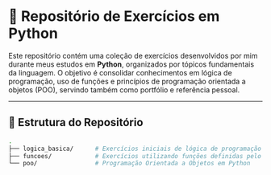 # 🐍 Repositório de Exercícios em Python

Este repositório contém uma coleção de exercícios desenvolvidos por mim durante meus estudos em **Python**, organizados por tópicos fundamentais da linguagem. O objetivo é consolidar conhecimentos em lógica de programação, uso de funções e princípios de programação orientada a objetos (POO), servindo também como portfólio e referência pessoal.

---

## 📁 Estrutura do Repositório

```bash
.
├── logica_basica/      # Exercícios iniciais de lógica de programação
├── funcoes/            # Exercícios utilizando funções definidas pelo usuário
└── poo/                # Programação Orientada a Objetos em Python
